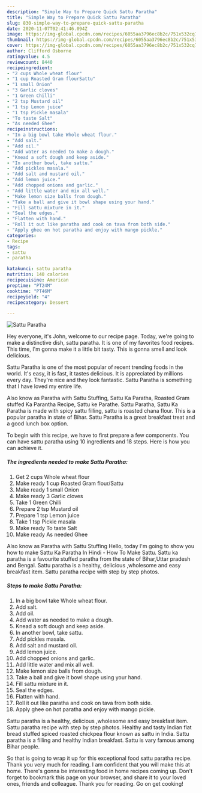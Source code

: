 ```yaml
---
description: "Simple Way to Prepare Quick Sattu Paratha"
title: "Simple Way to Prepare Quick Sattu Paratha"
slug: 830-simple-way-to-prepare-quick-sattu-paratha
date: 2020-11-07T02:41:46.094Z
image: https://img-global.cpcdn.com/recipes/6055aa3796ec8b2c/751x532cq70/sattu-paratha-recipe-main-photo.jpg
thumbnail: https://img-global.cpcdn.com/recipes/6055aa3796ec8b2c/751x532cq70/sattu-paratha-recipe-main-photo.jpg
cover: https://img-global.cpcdn.com/recipes/6055aa3796ec8b2c/751x532cq70/sattu-paratha-recipe-main-photo.jpg
author: Clifford Osborne
ratingvalue: 4.5
reviewcount: 8440
recipeingredient:
- "2 cups Whole wheat flour"
- "1 cup Roasted Gram flourSattu"
- "1 small Onion"
- "3 Garlic cloves"
- "1 Green Chilli"
- "2 tsp Mustard oil"
- "1 tsp Lemon juice"
- "1 tsp Pickle masala"
- "To taste Salt"
- "As needed Ghee"
recipeinstructions:
- "In a big bowl take Whole wheat flour."
- "Add salt."
- "Add oil."
- "Add water as needed to make a dough."
- "Knead a soft dough and keep aside."
- "In another bowl, take sattu."
- "Add pickles masala."
- "Add salt and mustard oil."
- "Add lemon juice."
- "Add chopped onions and garlic."
- "Add little water and mix all well."
- "Make lemon size balls from dough."
- "Take a ball and give it bowl shape using your hand."
- "Fill sattu mixture in it."
- "Seal the edges."
- "Flatten with hand."
- "Roll it out like paratha and cook on tava from both side."
- "Apply ghee on hot paratha and enjoy with mango pickle."
categories:
- Recipe
tags:
- sattu
- paratha

katakunci: sattu paratha 
nutrition: 140 calories
recipecuisine: American
preptime: "PT24M"
cooktime: "PT46M"
recipeyield: "4"
recipecategory: Dessert

---
```



![Sattu Paratha](https://img-global.cpcdn.com/recipes/6055aa3796ec8b2c/751x532cq70/sattu-paratha-recipe-main-photo.jpg)

Hey everyone, it's John, welcome to our recipe page. Today, we're going to make a distinctive dish, sattu paratha. It is one of my favorites food recipes. This time, I'm gonna make it a little bit tasty. This is gonna smell and look delicious.

Sattu Paratha is one of the most popular of recent trending foods in the world. It's easy, it is fast, it tastes delicious. It is appreciated by millions every day. They're nice and they look fantastic. Sattu Paratha is something that I have loved my entire life.

Also know as Paratha with Sattu Stuffing, Sattu Ka Paratha, Roasted Gram stuffed Ka Parantha Recipe, Sattu ke Parathe. Sattu Paratha, Sattu Ka Paratha is made with spicy sattu filling, sattu is roasted chana flour. This is a popular paratha in state of Bihar. Sattu Paratha is a great breakfast treat and a good lunch box option.


To begin with this recipe, we have to first prepare a few components. You can have sattu paratha using 10 ingredients and 18 steps. Here is how you can achieve it.

<!--inarticleads1-->

##### The ingredients needed to make Sattu Paratha:

1. Get 2 cups Whole wheat flour
1. Make ready 1 cup Roasted Gram flour/Sattu
1. Make ready 1 small Onion
1. Make ready 3 Garlic cloves
1. Take 1 Green Chilli
1. Prepare 2 tsp Mustard oil
1. Prepare 1 tsp Lemon juice
1. Take 1 tsp Pickle masala
1. Make ready To taste Salt
1. Make ready As needed Ghee


Also know as Paratha with Sattu Stuffing Hello, today I&#39;m going to show you how to make Sattu Ka Paratha In Hindi - How To Make Sattu. Sattu ka paratha is a favourite stuffed paratha from the state of Bihar,Uttar pradesh and Bengal. Sattu paratha is a healthy, delicious ,wholesome and easy breakfast item. Sattu paratha recipe with step by step photos. 

<!--inarticleads2-->

##### Steps to make Sattu Paratha:

1. In a big bowl take Whole wheat flour.
1. Add salt.
1. Add oil.
1. Add water as needed to make a dough.
1. Knead a soft dough and keep aside.
1. In another bowl, take sattu.
1. Add pickles masala.
1. Add salt and mustard oil.
1. Add lemon juice.
1. Add chopped onions and garlic.
1. Add little water and mix all well.
1. Make lemon size balls from dough.
1. Take a ball and give it bowl shape using your hand.
1. Fill sattu mixture in it.
1. Seal the edges.
1. Flatten with hand.
1. Roll it out like paratha and cook on tava from both side.
1. Apply ghee on hot paratha and enjoy with mango pickle.


Sattu paratha is a healthy, delicious ,wholesome and easy breakfast item. Sattu paratha recipe with step by step photos. Healthy and tasty Indian flat bread stuffed spiced roasted chickpea flour known as sattu in India. Sattu paratha is a filling and healthy Indian breakfast. Sattu is vary famous among Bihar people. 

So that is going to wrap it up for this exceptional food sattu paratha recipe. Thank you very much for reading. I am confident that you will make this at home. There's gonna be interesting food in home recipes coming up. Don't forget to bookmark this page on your browser, and share it to your loved ones, friends and colleague. Thank you for reading. Go on get cooking!
